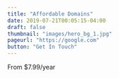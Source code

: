 ```yaml
---
title: "Affordable Domains"
date: 2019-07-21T00:05:15-04:00
draft: false
thumbnail: "images/hero_bg_1.jpg"
pageurl: "https://google.com"
button: "Get In Touch"
---
```

From $7.99/year
